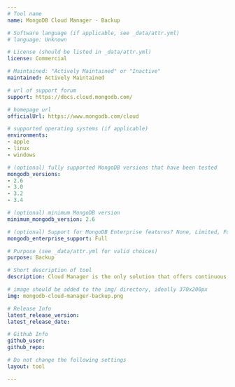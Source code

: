 ```yaml
---
# Tool name
name: MongoDB Cloud Manager - Backup

# Software language (if applicable, see _data/attr.yml)
# language: Unknown

# License (should be listed in _data/attr.yml)
license: Commercial

# Maintained: "Actively Maintained" or "Inactive"
maintained: Actively Maintained

# url of support forum
support: https://docs.cloud.mongodb.com/

# homepage url
officialUrl: https://www.mongodb.com/cloud

# supported operating systems (if applicable)
environments:
- apple
- linux
- windows

# (optional) fully supported MongoDB versions that have been tested
mongodb_versions:
- 2.6
- 3.0
- 3.2
- 3.4

# (optional) minimum MongoDB version
minimum_mongodb_version: 2.6

# (optional) Support for MongoDB Enterprise features? None, Limited, Full
mongodb_enterprise_support: Full

# Purpose (see _data/attr.yml for valid choices)
purpose: Backup

# Short description of tool
description: Cloud Manager is the only solution that offers continuous, real-time backup for MongoDB with point-in-time recovery of replica sets and cluster-wide snapshots of sharded clusters.

# image should be added to the img/ directory, ideally 370x200px
img: mongodb-cloud-manager-backup.png

# Release Info
latest_release_version: 
latest_release_date: 

# Github Info
github_user: 
github_repo: 

# Do not change the following settings
layout: tool

---
```


